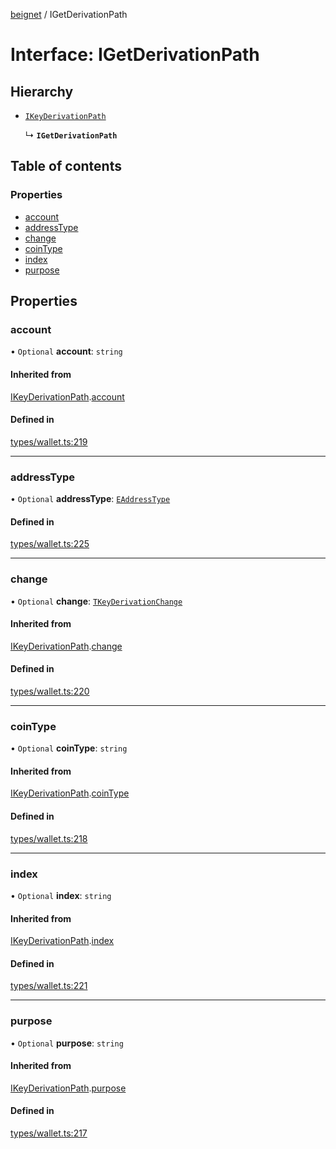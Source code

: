 [beignet](../README.md) / IGetDerivationPath

# Interface: IGetDerivationPath

## Hierarchy

- [`IKeyDerivationPath`](IKeyDerivationPath.md)

  ↳ **`IGetDerivationPath`**

## Table of contents

### Properties

- [account](IGetDerivationPath.md#account)
- [addressType](IGetDerivationPath.md#addresstype)
- [change](IGetDerivationPath.md#change)
- [coinType](IGetDerivationPath.md#cointype)
- [index](IGetDerivationPath.md#index)
- [purpose](IGetDerivationPath.md#purpose)

## Properties

### account

• `Optional` **account**: `string`

#### Inherited from

[IKeyDerivationPath](IKeyDerivationPath.md).[account](IKeyDerivationPath.md#account)

#### Defined in

[types/wallet.ts:219](https://github.com/synonymdev/beignet/blob/583604f/src/types/wallet.ts#L219)

___

### addressType

• `Optional` **addressType**: [`EAddressType`](../enums/EAddressType.md)

#### Defined in

[types/wallet.ts:225](https://github.com/synonymdev/beignet/blob/583604f/src/types/wallet.ts#L225)

___

### change

• `Optional` **change**: [`TKeyDerivationChange`](../README.md#tkeyderivationchange)

#### Inherited from

[IKeyDerivationPath](IKeyDerivationPath.md).[change](IKeyDerivationPath.md#change)

#### Defined in

[types/wallet.ts:220](https://github.com/synonymdev/beignet/blob/583604f/src/types/wallet.ts#L220)

___

### coinType

• `Optional` **coinType**: `string`

#### Inherited from

[IKeyDerivationPath](IKeyDerivationPath.md).[coinType](IKeyDerivationPath.md#cointype)

#### Defined in

[types/wallet.ts:218](https://github.com/synonymdev/beignet/blob/583604f/src/types/wallet.ts#L218)

___

### index

• `Optional` **index**: `string`

#### Inherited from

[IKeyDerivationPath](IKeyDerivationPath.md).[index](IKeyDerivationPath.md#index)

#### Defined in

[types/wallet.ts:221](https://github.com/synonymdev/beignet/blob/583604f/src/types/wallet.ts#L221)

___

### purpose

• `Optional` **purpose**: `string`

#### Inherited from

[IKeyDerivationPath](IKeyDerivationPath.md).[purpose](IKeyDerivationPath.md#purpose)

#### Defined in

[types/wallet.ts:217](https://github.com/synonymdev/beignet/blob/583604f/src/types/wallet.ts#L217)
